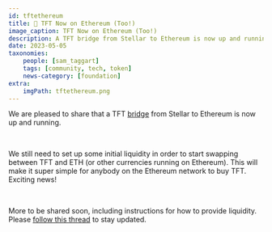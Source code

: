 ```yaml
---
id: tftethereum
title: 🔑 TFT Now on Ethereum (Too!)
image_caption: TFT Now on Ethereum (Too!)
description: A TFT bridge from Stellar to Ethereum is now up and running!
date: 2023-05-05
taxonomies:
    people: [sam_taggart]
    tags: [community, tech, token]
    news-category: [foundation]
extra:
    imgPath: tftethereum.png
---
```


We are pleased to share that a TFT [bridge](https://bridge.eth.threefold.io/) from Stellar to Ethereum is now up and running.

<br/>

We still need to set up some initial liquidity in order to start swapping between TFT and ETH (or other currencies running on Ethereum). This will make it super simple for anybody on the Ethereum network to buy TFT. Exciting news!

<br/>

More to be shared soon, including instructions for how to provide liquidity. Please [follow this thread](https://forum.threefold.io/t/tft-on-ethereum/3928) to stay updated.